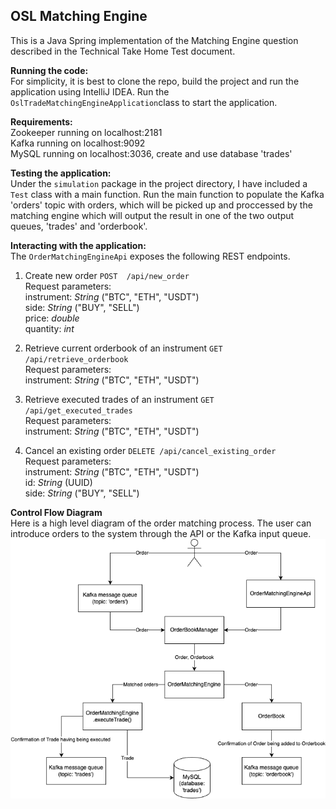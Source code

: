 ## OSL Matching Engine

This is a Java Spring implementation of the Matching Engine question described in the Technical Take Home Test document.

**Running the code:**   
For simplicity, it is best to clone the repo, build the project and run the application using IntelliJ IDEA.
Run the `OslTradeMatchingEngineApplication`class to start the application.

**Requirements:**    
Zookeeper running on localhost:2181    
Kafka running on localhost:9092    
MySQL running on localhost:3036, create and use database 'trades'

**Testing the application:**   
Under the `simulation` package in the project directory, I have included a `Test` class with a main function. Run the main function to populate the Kafka 'orders' topic with orders, which will be picked up and proccessed by the matching engine which will output the result in one of the two output queues, 'trades' and 'orderbook'.

**Interacting with the application:**   
The `OrderMatchingEngineApi` exposes the following REST endpoints.

1. Create new order `POST  /api/new_order`    
   Request parameters:    
   instrument: *String* ("BTC", "ETH", "USDT")    
   side: *String* ("BUY", "SELL")  
   price: *double*  
   quantity: *int*  

2. Retrieve current orderbook of an instrument `GET /api/retrieve_orderbook`  
   Request parameters:  
   instrument: *String* ("BTC", "ETH", "USDT")  
         
3. Retrieve executed trades of an instrument `GET /api/get_executed_trades`   
   Request parameters:  
   instrument: *String* ("BTC", "ETH", "USDT")

4. Cancel an existing order `DELETE /api/cancel_existing_order`  
   Request parameters:  
   instrument: *String* ("BTC", "ETH", "USDT")  
   id: *String* (UUID)  
   side: *String* ("BUY", "SELL")  


**Control Flow Diagram**  
Here is a high level diagram of the order matching process. The user can introduce orders to the system through the API or the Kafka input queue.
![](https://github.com/fabdullah230/OSL-Trade-Matching-Engine/blob/main/OSL%20trade%20matching%20engine%20flow.png?raw=true)


